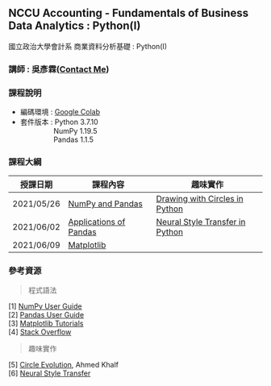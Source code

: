 ## NCCU Accounting - Fundamentals of Business Data Analytics : Python(I)
國立政治大學會計系 商業資料分析基礎 : Python(I)

### 講師 : 吳彥霖([Contact Me]( mailto:yenlinwu1112@gmail.com ))

### 課程說明  
- 編碼環境 : [Google Colab](https://colab.research.google.com/notebooks/intro.ipynb?hl=zh-tw)   
- 套件版本 : Python 3.7.10    
&emsp;&emsp;&emsp;&nbsp;&nbsp;&nbsp;&nbsp;&nbsp; NumPy 1.19.5   
&emsp;&emsp;&emsp;&nbsp;&nbsp;&nbsp;&nbsp;&nbsp; Pandas 1.1.5

### 課程大綱
| 授課日期 | 課程內容 | 趣味實作 |
|-------|------|-------|
|2021/05/26|[NumPy and Pandas](https://colab.research.google.com/github/YenLinWu/Python_for_NCCU_Accounting/blob/main/20210526/NumPy_and_Pandas.ipynb)|[Drawing with Circles in Python](https://colab.research.google.com/github/YenLinWu/Python_for_NCCU_Accounting/blob/main/20210526/Drawing_with_Circles_in_Python.ipynb)|
|2021/06/02|[Applications of Pandas]()|[Neural Style Transfer in Python](https://colab.research.google.com/github/YenLinWu/Python_for_NCCU_Accounting/blob/main/20210602/Neural_Style_Transfer_in_Python.ipynb)|
|2021/06/09|[Matplotlib]()||

### 參考資源
> 程式語法    

[1] [NumPy User Guide](https://numpy.org/doc/stable/user/index.html)  
[2] [Pandas User Guide](https://pandas.pydata.org/pandas-docs/stable/user_guide/index.html#)  
[3] [Matplotlib Tutorials](https://matplotlib.org/stable/tutorials/index.html)  
[4] [Stack Overflow](https://stackoverflow.com/ 'Q&A website for programmers')  

> 趣味實作    
   
[5] [Circle Evolution](https://github.com/ahmedkhalf/Circle-Evolution 'Source Code'), Ahmed Khalf   
[6] [Neural Style Transfer](https://www.tensorflow.org/tutorials/generative/style_transfer 'TensorFlow Tutorials')

